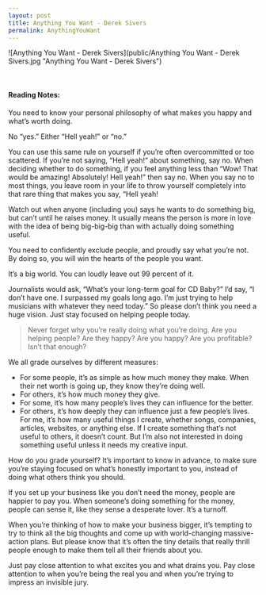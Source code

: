 ```yaml
---
layout: post
title: Anything You Want - Derek Sivers
permalink: AnythingYouWant
---
```


![Anything You Want - Derek Sivers](public/Anything You Want - Derek Sivers.jpg "Anything You Want - Derek Sivers")
 

<br>

#### Reading Notes:

You need to know your personal philosophy of what makes you happy and what’s worth doing.

No “yes.” Either “Hell yeah!” or “no.”

You can use this same rule on yourself if you’re often overcommitted or too scattered. If you’re not saying, “Hell yeah!” about something, say no. When deciding whether to do something, if you feel anything less than “Wow! That would be amazing! Absolutely! Hell yeah!” then say no.
When you say no to most things, you leave room in your life to throw yourself completely into that rare thing that makes you say, “Hell yeah!

Watch out when anyone (including you) says he wants to do something big, but can’t until he raises money. It usually means the person is more in love with the idea of being big-big-big than with actually doing something useful.

You need to confidently exclude people, and proudly say what you’re not. By doing so, you will win the hearts of the people you want.

It’s a big world. You can loudly leave out 99 percent of it.

Journalists would ask, “What’s your long-term goal for CD Baby?” I’d say, “I don’t have one. I surpassed my goals long ago. I’m just trying to help musicians with whatever they need today.”
So please don’t think you need a huge vision. Just stay focused on helping people today.

> Never forget why you’re really doing what you’re doing. Are you helping people? Are they happy? Are you happy? Are you profitable? Isn’t that enough?

We all grade ourselves by different measures:
* For some people, it’s as simple as how much money they make. When their net worth is going up, they know they’re doing well.
* For others, it’s how much money they give.
* For some, it’s how many people’s lives they can influence for the better.
* For others, it’s how deeply they can influence just a few people’s lives.
For me, it’s how many useful things I create, whether songs, companies, articles, websites, or anything else. If I create something that’s not useful to others, it doesn’t count. But I’m also not interested in doing something useful unless it needs my creative input.

How do you grade yourself?
It’s important to know in advance, to make sure you’re staying focused on what’s honestly important to you, instead of doing what others think you should.

If you set up your business like you don’t need the money, people are happier to pay you. When someone’s doing something for the money, people can sense it, like they sense a desperate lover. It’s a turnoff.

When you’re thinking of how to make your business bigger, it’s tempting to try to think all the big thoughts and come up with world-changing massive-action plans. But please know that it’s often the tiny details that really thrill people enough to make them tell all their friends about you.

Just pay close attention to what excites you and what drains you. Pay close attention to when you’re being the real you and when you’re trying to impress an invisible jury.

